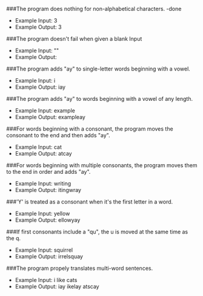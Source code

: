 ###The program does nothing for non-alphabetical characters. -done
  * Example Input: 3
  * Example Output: 3

###The program doesn't fail when given a blank Input
  * Example Input: ""
  * Example Output:

###The program adds "ay" to single-letter words beginning with a vowel.
  * Example Input: i
  * Example Output: iay

###The program adds "ay" to words beginning with a vowel of any length.
  * Example Input: example
  * Example Output: exampleay

###For words beginning with a consonant, the program moves the consonant to the end and then adds "ay".
  * Example Input: cat
  * Example Output: atcay

###For words beginning with multiple consonants, the program moves them to the end in order and adds "ay".
  * Example Input: writing
  * Example Output: itingwray

###'Y' is treated as a consonant when it's the first letter in a word.
  * Example Input: yellow
  * Example Output: ellowyay

###If first consonants include a "qu", the u is moved at the same time as the q.
  * Example Input: squirrel
  * Example Output: irrelsquay

###The program propely translates multi-word sentences.
  * Example Input: i like cats
  * Example Output: iay ikelay atscay
